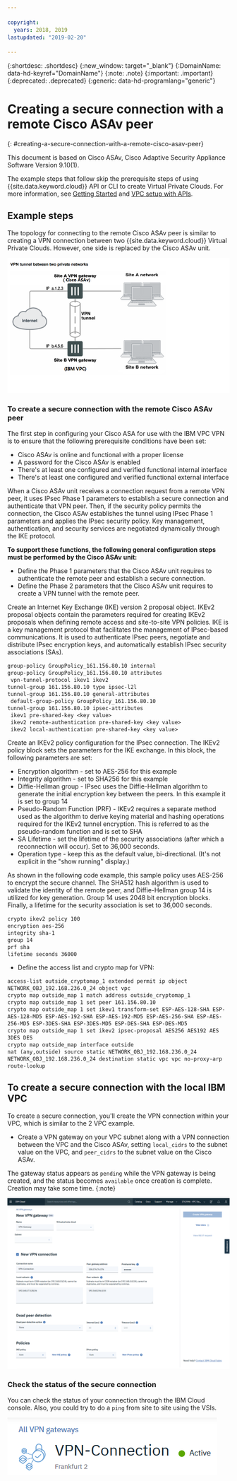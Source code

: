 ```yaml
---

copyright:
  years: 2018, 2019
lastupdated: "2019-02-20"

---
```


{:shortdesc: .shortdesc} 
{:new_window: target="_blank"} 
{:DomainName: data-hd-keyref="DomainName"} 
{:note: .note} 
{:important: .important} 
{:deprecated: .deprecated} 
{:generic: data-hd-programlang="generic"}

# Creating a secure connection with a remote Cisco ASAv peer
{: #creating-a-secure-connection-with-a-remote-cisco-asav-peer}

This document is based on Cisco ASAv, Cisco Adaptive Security Appliance Software Version 9.10(1).

The example steps that follow skip the prerequisite steps of using {{site.data.keyword.cloud}} API or CLI to create Virtual Private Clouds. For more information, see [Getting Started](https://{DomainName}/docs/infrastructure/vpc?topic=vpc-getting-started-with-ibm-cloud-virtual-private-cloud-infrastructure) and [VPC setup with APIs](https://{DomainName}/docs/infrastructure/vpc?topic=vpc-creating-a-vpc-using-the-rest-apis).

## Example steps
The topology for connecting to the remote Cisco ASAv peer is similar to creating a VPN connection between two {{site.data.keyword.cloud}} Virtual Private Clouds. However, one side is replaced by the Cisco ASAv unit.

![enter image description here](./images/vpc-vpn-asav-figure.png)

### To create a secure connection with the remote Cisco ASAv peer

The first step in configuring your Cisco ASA for use with the IBM VPC VPN is to
ensure that the following prerequisite conditions have been set:

* Cisco ASAv is online and functional with a proper license
* A password for the Cisco ASAv is enabled
* There's at least one configured and verified functional internal interface
* There's at least one configured and verified functional external interface

When a Cisco ASAv unit receives a connection request from a remote VPN peer, it uses IPsec Phase 1 parameters to establish a secure connection and authenticate that VPN peer. Then, if the security policy permits the connection, the Cisco ASAv establishes the tunnel using IPsec Phase 1 parameters and applies the IPsec security policy. Key management, authentication, and security services are negotiated dynamically through the IKE protocol.

**To support these functions, the following general configuration steps must be performed by the Cisco ASAv unit:**

* Define the Phase 1 parameters that the Cisco ASAv unit requires to authenticate the remote peer and establish a secure connection.
* Define the Phase 2 parameters that the Cisco ASAv unit requires to create a VPN tunnel with the remote peer.

Create an Internet Key Exchange (IKE) version 2 proposal object. IKEv2 proposal objects
contain the parameters required for creating IKEv2 proposals when defining remote access and
site-to-site VPN policies. IKE is a key management protocol that facilitates the management of
IPsec-based communications. It is used to authenticate IPsec peers, negotiate and distribute
IPsec encryption keys, and automatically establish IPsec security associations (SAs). 

```
group-policy GroupPolicy_161.156.80.10 internal
group-policy GroupPolicy_161.156.80.10 attributes
 vpn-tunnel-protocol ikev1 ikev2 
tunnel-group 161.156.80.10 type ipsec-l2l
tunnel-group 161.156.80.10 general-attributes
 default-group-policy GroupPolicy_161.156.80.10
tunnel-group 161.156.80.10 ipsec-attributes
 ikev1 pre-shared-key <key value>
 ikev2 remote-authentication pre-shared-key <key value>
 ikev2 local-authentication pre-shared-key <key value>
```

Create an IKEv2 policy configuration for the IPsec connection. The IKEv2 policy block sets the
parameters for the IKE exchange. In this block, the following parameters are set:
* Encryption algorithm - set to AES-256 for this example
* Integrity algorithm - set to SHA256 for this example
* Diffie-Hellman group - IPsec uses the Diffie-Hellman algorithm to generate the initial
encryption key between the peers. In this example it is set to group 14
* Pseudo-Random Function (PRF) - IKEv2 requires a separate method used as the
algorithm to derive keying material and hashing operations required for the IKEv2 tunnel
encryption. This is referred to as the pseudo-random function and is set to SHA
* SA Lifetime - set the lifetime of the security associations (after which a reconnection will
occur). Set to 36,000 seconds.
* Operation type - keep this as the default value, bi-directional. (It's not explicit in the "show running" display.)

As shown in the following code example, this sample policy uses AES-256 to encrypt the secure channel. The SHA512
hash algorithm is used to validate the identity of the remote peer, and Diffie-Hellman group
14 is utilized for key generation. Group 14 uses 2048 bit encryption blocks. Finally, a
lifetime for the security association is set to 36,000 seconds.

```
crypto ikev2 policy 100
encryption aes-256
integrity sha-1
group 14
prf sha
lifetime seconds 36000
```

* Define the access list and crypto map for VPN:

```
access-list outside_cryptomap_1 extended permit ip object NETWORK_OBJ_192.168.236.0_24 object vpc 
crypto map outside_map 1 match address outside_cryptomap_1
crypto map outside_map 1 set peer 161.156.80.10 
crypto map outside_map 1 set ikev1 transform-set ESP-AES-128-SHA ESP-AES-128-MD5 ESP-AES-192-SHA ESP-AES-192-MD5 ESP-AES-256-SHA ESP-AES-256-MD5 ESP-3DES-SHA ESP-3DES-MD5 ESP-DES-SHA ESP-DES-MD5
crypto map outside_map 1 set ikev2 ipsec-proposal AES256 AES192 AES 3DES DES
crypto map outside_map interface outside
nat (any,outside) source static NETWORK_OBJ_192.168.236.0_24 NETWORK_OBJ_192.168.236.0_24 destination static vpc vpc no-proxy-arp route-lookup
```

## To create a secure connection with the local IBM VPC

To create a secure connection, you'll create the VPN connection within your VPC, which is similar to the 2 VPC example.

* Create a VPN gateway on your VPC subnet  along with a VPN connection between the VPC and the Cisco ASAv, setting `local_cidrs` to the subnet value on the VPC, and `peer_cidrs` to the subnet value on the Cisco ASAv.

The gateway status appears as `pending` while the VPN gateway is being created, and the status becomes `available` once creation is complete. Creation may take some time. 
{:note}


![enter image description here](./images/vpc-vpn-asav-connection.png)

### Check the status of the secure connection

You can check the status of your connection through the IBM Cloud console. Also, you could try to do a `ping` from site to site using the VSIs.

![enter image description here](./images/vpc-vpn-asav-status.png)
